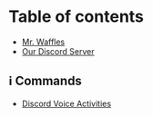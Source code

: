 # Table of contents

* [Mr. Waffles](README.md)
* [Our Discord Server](our-discord-server.md)

## ℹ Commands

* [Discord Voice Activities](commands/discord-voice-activities.md)
